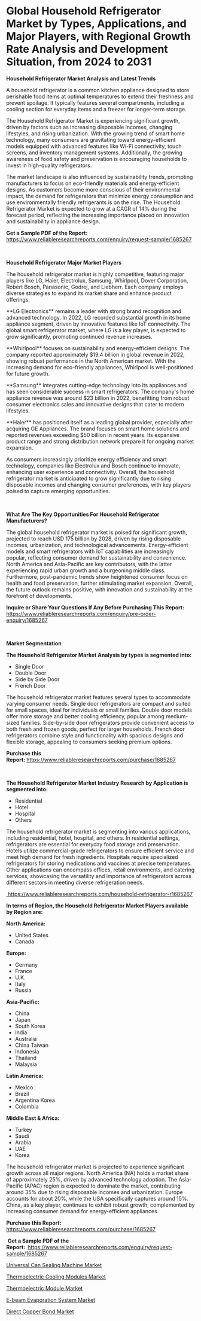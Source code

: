 <p><h1>Global Household Refrigerator Market by Types, Applications, and Major Players, with Regional Growth Rate Analysis and Development Situation, from 2024 to 2031</h1></p><p><strong>Household Refrigerator Market Analysis and Latest Trends</strong></p>
<p><p>A household refrigerator is a common kitchen appliance designed to store perishable food items at optimal temperatures to extend their freshness and prevent spoilage. It typically features several compartments, including a cooling section for everyday items and a freezer for longer-term storage. </p><p>The Household Refrigerator Market is experiencing significant growth, driven by factors such as increasing disposable incomes, changing lifestyles, and rising urbanization. With the growing trend of smart home technology, many consumers are gravitating toward energy-efficient models equipped with advanced features like Wi-Fi connectivity, touch screens, and inventory management systems. Additionally, the growing awareness of food safety and preservation is encouraging households to invest in high-quality refrigerators.</p><p>The market landscape is also influenced by sustainability trends, prompting manufacturers to focus on eco-friendly materials and energy-efficient designs. As customers become more conscious of their environmental impact, the demand for refrigerators that minimize energy consumption and use environmentally friendly refrigerants is on the rise. The Household Refrigerator Market is expected to grow at a CAGR of 14% during the forecast period, reflecting the increasing importance placed on innovation and sustainability in appliance design.</p></p>
<p><strong>Get a Sample PDF of the Report:&nbsp;</strong> <a href="https://www.reliableresearchreports.com/enquiry/request-sample/1685267?utm_campaign=1565&utm_medium=2&utm_source=Github&utm_content=ia&utm_term=16102024&utm_id=household-refrigerator">https://www.reliableresearchreports.com/enquiry/request-sample/1685267</a></p>
<p>&nbsp;</p>
<p><strong>Household Refrigerator Major Market Players</strong></p>
<p><p>The household refrigerator market is highly competitive, featuring major players like LG, Haier, Electrolux, Samsung, Whirlpool, Dover Corporation, Robert Bosch, Panasonic, Godrej, and Liebherr. Each company employs diverse strategies to expand its market share and enhance product offerings.</p><p>**LG Electronics** remains a leader with strong brand recognition and advanced technology. In 2022, LG recorded substantial growth in its home appliance segment, driven by innovative features like IoT connectivity. The global smart refrigerator market, where LG is a key player, is expected to grow significantly, promoting continued revenue increases.</p><p>**Whirlpool** focuses on sustainability and energy-efficient designs. The company reported approximately $19.4 billion in global revenue in 2022, showing robust performance in the North American market. With the increasing demand for eco-friendly appliances, Whirlpool is well-positioned for future growth.</p><p>**Samsung** integrates cutting-edge technology into its appliances and has seen considerable success in smart refrigerators. The company's home appliance revenue was around $23 billion in 2022, benefitting from robust consumer electronics sales and innovative designs that cater to modern lifestyles.</p><p>**Haier** has positioned itself as a leading global provider, especially after acquiring GE Appliances. The brand focuses on smart home solutions and reported revenues exceeding $50 billion in recent years. Its expansive product range and strong distribution network prepare it for ongoing market expansion.</p><p>As consumers increasingly prioritize energy efficiency and smart technology, companies like Electrolux and Bosch continue to innovate, enhancing user experience and connectivity. Overall, the household refrigerator market is anticipated to grow significantly due to rising disposable incomes and changing consumer preferences, with key players poised to capture emerging opportunities.</p></p>
<p>&nbsp;</p>
<p><strong>What Are The Key Opportunities For Household Refrigerator Manufacturers?</strong></p>
<p><p>The global household refrigerator market is poised for significant growth, projected to reach USD 175 billion by 2028, driven by rising disposable incomes, urbanization, and technological advancements. Energy-efficient models and smart refrigerators with IoT capabilities are increasingly popular, reflecting consumer demand for sustainability and convenience. North America and Asia-Pacific are key contributors, with the latter experiencing rapid urban growth and a burgeoning middle class. Furthermore, post-pandemic trends show heightened consumer focus on health and food preservation, further stimulating market expansion. Overall, the future outlook remains positive, with innovation and sustainability at the forefront of developments.</p></p>
<p><strong>Inquire or Share Your Questions If Any Before Purchasing This Report:</strong> <a href="https://www.reliableresearchreports.com/enquiry/pre-order-enquiry/1685267?utm_campaign=1565&utm_medium=2&utm_source=Github&utm_content=ia&utm_term=16102024&utm_id=household-refrigerator">https://www.reliableresearchreports.com/enquiry/pre-order-enquiry/1685267</a></p>
<p>&nbsp;</p>
<p><strong>Market Segmentation</strong></p>
<p><strong>The Household Refrigerator Market Analysis by types is segmented into:</strong></p>
<p><ul><li>Single Door</li><li>Double Door</li><li>Side by Side Door</li><li>French Door</li></ul></p>
<p><p>The household refrigerator market features several types to accommodate varying consumer needs. Single door refrigerators are compact and suited for small spaces, ideal for individuals or small families. Double door models offer more storage and better cooling efficiency, popular among medium-sized families. Side-by-side door refrigerators provide convenient access to both fresh and frozen goods, perfect for larger households. French door refrigerators combine style and functionality with spacious designs and flexible storage, appealing to consumers seeking premium options.</p></p>
<p><strong>Purchase this Report:&nbsp;</strong><a href="https://www.reliableresearchreports.com/purchase/1685267?utm_campaign=1565&utm_medium=2&utm_source=Github&utm_content=ia&utm_term=16102024&utm_id=household-refrigerator">https://www.reliableresearchreports.com/purchase/1685267</a></p>
<p>&nbsp;</p>
<p><strong>The Household Refrigerator Market Industry Research by Application is segmented into:</strong></p>
<p><ul><li>Residential</li><li>Hotel</li><li>Hospital</li><li>Others</li></ul></p>
<p><p>The household refrigerator market is segmenting into various applications, including residential, hotel, hospital, and others. In residential settings, refrigerators are essential for everyday food storage and preservation. Hotels utilize commercial-grade refrigerators to ensure efficient service and meet high demand for fresh ingredients. Hospitals require specialized refrigerators for storing medications and vaccines at precise temperatures. Other applications can encompass offices, retail environments, and catering services, showcasing the versatility and importance of refrigerators across different sectors in meeting diverse refrigeration needs.</p></p>
<p><a href="https://www.reliableresearchreports.com/household-refrigerator-r1685267?utm_campaign=1565&utm_medium=2&utm_source=Github&utm_content=ia&utm_term=16102024&utm_id=household-refrigerator">&nbsp;https://www.reliableresearchreports.com/household-refrigerator-r1685267</a></p>
<p><strong>In terms of Region, the Household Refrigerator Market Players available by Region are:</strong></p>
<p>
    <p> <strong> North America: </strong>
        <ul>
            <li>United States</li>
            <li>Canada</li>
        </ul>
        </p> 
    <p> <strong> Europe: </strong>
        <ul>
            <li>Germany</li>
            <li>France</li>
            <li>U.K.</li>
            <li>Italy</li>
            <li>Russia</li>
        </ul>
        </p> 
    <p> <strong> Asia-Pacific: </strong>
        <ul>
            <li>China</li>
            <li>Japan</li>
            <li>South Korea</li>
            <li>India</li>
            <li>Australia</li>
            <li>China Taiwan</li>
            <li>Indonesia</li>
            <li>Thailand</li>
            <li>Malaysia</li>
        </ul>
        </p> 
    <p> <strong> Latin America: </strong>
        <ul>
            <li>Mexico</li>
            <li>Brazil</li>
            <li>Argentina Korea</li>
            <li>Colombia</li>
        </ul>
        </p> 
    <p> <strong> Middle East & Africa: </strong>
        <ul>
            <li>Turkey</li>
            <li>Saudi</li>
            <li>Arabia</li>
            <li>UAE</li>
            <li>Korea</li>
        </ul>
    </p>
    </p>
<p><p>The household refrigerator market is projected to experience significant growth across all major regions. North America (NA) holds a market share of approximately 25%, driven by advanced technology adoption. The Asia-Pacific (APAC) region is expected to dominate the market, contributing around 35% due to rising disposable incomes and urbanization. Europe accounts for about 20%, while the USA specifically captures around 15%. China, as a key player, continues to exhibit robust growth, complemented by increasing consumer demand for energy-efficient appliances.</p></p>
<p><strong>Purchase this Report: </strong><a href="https://www.reliableresearchreports.com/purchase/1685267?utm_campaign=1565&utm_medium=2&utm_source=Github&utm_content=ia&utm_term=16102024&utm_id=household-refrigerator">https://www.reliableresearchreports.com/purchase/1685267</a></p>
<p>&nbsp;<strong>Get a Sample PDF of the Report:&nbsp;&nbsp;</strong><a href="https://www.reliableresearchreports.com/enquiry/request-sample/1685267?utm_campaign=1565&utm_medium=2&utm_source=Github&utm_content=ia&utm_term=16102024&utm_id=household-refrigerator">https://www.reliableresearchreports.com/enquiry/request-sample/1685267</a></p>
<p><strong></strong></p>
<p><p><a href="https://www.linkedin.com/pulse/global-universal-can-sealing-machine-62-cagr-forecast-2024-mocbf?trk=public_post_embed_feed-article-content&utm_campaign=1565&utm_medium=2&utm_source=Github&utm_content=ia&utm_term=16102024&utm_id=household-refrigerator">Universal Can Sealing Machine Market</a></p><p><a href="https://www.linkedin.com/pulse/global-thermoelectric-cooling-modules-market-opportunities-hgmrf?trk=public_post_embed_feed-article-content&utm_campaign=1565&utm_medium=2&utm_source=Github&utm_content=ia&utm_term=16102024&utm_id=household-refrigerator">Thermoelectric Cooling Modules Market</a></p><p><a href="https://www.linkedin.com/pulse/global-thermoelectric-module-market-opportunities-forecast-evhqf?trk=public_post_embed_feed-article-content&utm_campaign=1565&utm_medium=2&utm_source=Github&utm_content=ia&utm_term=16102024&utm_id=household-refrigerator">Thermoelectric Module Market</a></p><p><a href="https://www.linkedin.com/pulse/e-beam-evaporation-system-market-overview-global-trends-v4vdf?trk=public_post_embed_feed-article-content&utm_campaign=1565&utm_medium=2&utm_source=Github&utm_content=ia&utm_term=16102024&utm_id=household-refrigerator">E-beam Evaporation System Market</a></p><p><a href="https://www.linkedin.com/pulse/direct-copper-bond-market-maturity-analysis-regional-disparities-gty3f?trk=public_post_embed_feed-article-content&utm_campaign=1565&utm_medium=2&utm_source=Github&utm_content=ia&utm_term=16102024&utm_id=household-refrigerator">Direct Copper Bond Market</a></p></p>